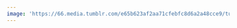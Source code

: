 ```yaml
---
image: 'https://66.media.tumblr.com/e65b623af2aa71cfebfc8d6a2a48cce9/tumblr_plw0mmTQHd1tbdx3so1_1280.jpg'
---
```

